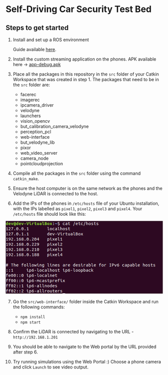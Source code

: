 # Self-Driving Car Security Test Bed

## Steps to get started 

1. Install and set up a ROS environment
    
    Guide available [here](./ROS.md).

2. Install the custom streaming application on the phones. APK available here -> [app-debug.apk](./app-debug.apk)

3. Place all the packages in this repository in the `src` folder of your Catkin Workspace that was created in step 1. The packages that need to be in the `src` folder are:
	- facerec
    - imagerec
    - ipcamera_driver
    - velodyne
    - launchers
    - vision_opencv
    - but_calibration_camera_velodyne
    - perception_pcl
    - web-interface
    - but_velodyne_lib
    - pixor
    - web_video_server
    - camera_node
    - pointcloudprojection

4. Compile all the packages in the `src` folder using the command `catkin_make`.

5. Ensure the host computer is on the same network as the phones and the Velodyne LiDAR is connected to the host.

6. Add the IPs of the phones in `/etc/hosts` file of your Ubuntu installation, with the IPs labelled as `pixel1`, `pixel2`, `pixel3` and `pixel4`. Your `/etc/hosts` file should look like this:

 ![hosts](./hosts.png)

7. Go the `src/web-interface/` folder inside the Catkin Workspace and run the following commands:
    - `npm install`
    - `npm start`

8. Confirm the LiDAR is connected by navigating to the URL - `http://192.168.1.201`

9. You should be able to navigate to the Web portal by the URL provided after step 6. 

10. Try running simulations using the Web Portal :) Choose a phone camera and click `Launch` to see video output.



